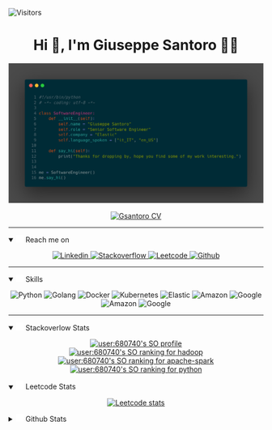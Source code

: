 ![Visitors](https://api.visitorbadge.io/api/visitors?path=https%3A%2F%2Fgithub.com%2Fgsantoro%2Fgsantoro&labelColor=%23697689&countColor=%23555555&style=flat)

<h1 align="center">Hi 👋, I'm Giuseppe Santoro 👨‍💻</h1>
<!-- <h3 align="center">A passionate Senior Software Engineer from Italy</h3> -->


<!-- ![Bio](./img/bio.png) -->

<p align="center">
  <img src="img/bio.png" width="700"/>
</p>

<p align="center">
  <a href="https://gsantoro.github.io/">
    <img src="https://img.shields.io/badge/-CurriculumVitae-006600?style=for-the-badge&logo=read-the-docs&logoColor=white&link=https://gsantoro.github.io/" alt="Gsantoro CV">
  </a>
</p>

---

<details open>
  <summary><img src="img/contact.svg" width="15"> Reach me on</summary>
  <p align="center">
    <a href="https://www.linkedin.com/in/santorogiuseppe/">
      <img src="https://img.shields.io/badge/-santorogiuseppe-0A66C2?style=for-the-badge&logo=Linkedin&logoColor=white&link=https://www.linkedin.com/in/santorogiuseppe/" alt="Linkedin">
    </a>
    <a href="https://stackoverflow.com/users/680740/pinosan">
      <img src="https://img.shields.io/badge/-user:680740-F58025?style=for-the-badge&logo=Stackoverflow&logoColor=white&link=https://stackoverflow.com/users/680740/pinosan" alt="Stackoverflow">
    </a>
    <a href="https://leetcode.com/gsantoro/">
      <img src="https://img.shields.io/badge/-gsantoro-FFA116?style=for-the-badge&logo=Leetcode&logoColor=white&link=https://leetcode.com/gsantoro/" alt="Leetcode">
    </a>
    <a href="https://github.com/gsantoro">
      <img src="https://img.shields.io/badge/-gsantoro-white?style=for-the-badge&logo=Github&logoColor=black&link=https://github.com/gsantoro" alt="Github">
    </a>
  </p>
</details>

---

<details open>
  <summary><img src="img/skills.svg" width="15"/> Skills</summary>
  
  <p align="center">
    <img src="https://img.shields.io/badge/python-★★★-01541C?&style=for-the-badge&logo=python&logoColor=white" alt="Python"/>
    <img src="https://img.shields.io/badge/golang-★★☆-00ADD8?&style=for-the-badge&logo=go&logoColor=white" alt="Golang"/>
    <img src="https://img.shields.io/badge/docker-★★★-2496ED?&style=for-the-badge&logo=docker&logoColor=white" alt="Docker"/>
    <img src="https://img.shields.io/badge/kubernetes-★★☆-326CE5?&style=for-the-badge&logo=kubernetes&logoColor=white" alt="Kubernetes" />
    <img src="https://img.shields.io/badge/elastic-★★☆-F04E98?&style=for-the-badge&logo=elastic&logoColor=white" alt="Elastic"/>
    <img src="https://img.shields.io/badge/aws-★★★-FF9900?&style=for-the-badge&logo=amazon aws&logoColor=white" alt="Amazon"/>
    <img src="https://img.shields.io/badge/google cloud-★☆☆-B366F6?&style=for-the-badge&logo=google cloud&logoColor=white" alt="Google" />
    <img src="https://img.shields.io/badge/linux-★★★-FCC624?&style=for-the-badge&logo=linux&logoColor=white" alt="Amazon"/>
    <img src="https://img.shields.io/badge/mac os-★★☆-999999?&style=for-the-badge&logo=Apple&logoColor=white" alt="Google"/>
  </p>
</details>

---

<details open>
  <summary><img src="img/stackoverflow.svg" width="15"> Stackoverlow Stats</summary>

  <p align="center">
    <a href="https://github.com/johannchopin/stackoverflow-readme-profile">
      <img src="https://stackoverflow-readme-profile.johannchopin.fr/profile-small/680740?theme=dark" alt="user:680740's SO profile">
    </a>
    <br/>
    <a href="https://stackoverflow-readme-profile.vercel.app/tags-league/hadoop/users/680740">
      <img src="https://stackoverflow-readme-profile.johannchopin.fr/tags-league-ranking/hadoop/680740?theme=dark" alt="user:680740's SO ranking for hadoop">
    </a>
    <br />
    <a href="https://stackoverflow-readme-profile.vercel.app/tags-league/apache-spark/users/680740">
      <img src="https://stackoverflow-readme-profile.johannchopin.fr/tags-league-ranking/apache-spark/680740?theme=dark" alt="user:680740's SO ranking for apache-spark">
    </a>
    <br/>
    <a href="https://stackoverflow-readme-profile.vercel.app/tags-league/python/users/680740">
      <img src="https://stackoverflow-readme-profile.johannchopin.fr/tags-league-ranking/python/680740?theme=dark" alt="user:680740's SO ranking for python">
    </a>
  </p>
</details>

<details open>
  <summary><img src="img/leetcode.svg" width="15"> Leetcode Stats</summary>
  <p align="center">
    <a href="https://leetcode.com/gsantoro/">
      <img src="https://leetcard.jacoblin.cool/gsantoro?ext=heatmap&theme=nord" title="Leetcode stats" alt="Leetcode stats" />
    </a>
  </p>
</details>

<details>
  <summary><img src="img/github.svg" width="15"> Github Stats</summary>
  <p align="center">
    <img src="https://github-readme-stats.vercel.app/api?username=gsantoro&count_private=true&show_icons=true&locale=en&theme=nord" title="github stats" alt="Github stats" />
    </br>
    <img src="https://github-readme-stats.vercel.app/api/top-langs?username=gsantoro&count_private=true&hide=scala,html,Jupyter%20Notebook&show_icons=true&locale=en&theme=nord" title="github stats" alt="Github stats" />
    </br>
    <img src="https://github-readme-streak-stats.herokuapp.com?user=gsantoro&theme=nord&date_format=j%20M%5B%20Y%5D" title="Github streak" alt="Github streak" />
    </br>
    <img src="https://github-profile-trophy.vercel.app/?username=gsantoro&theme=nord&column=7" title="Github awards" alt="Github awards" />
  </p>
</details>